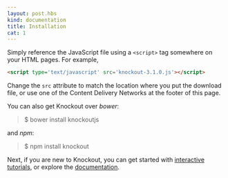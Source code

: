 ```yaml
---
layout: post.hbs
kind: documentation
title: Installation
cat: 1
---
```


Simply reference the JavaScript file using a `<script>` tag somewhere on your HTML pages. For example,

```html
<script type='text/javascript' src='knockout-3.1.0.js'></script>
```

Change the `src` attribute to match the location where you put
the download file, or use one of the Content Delivery Networks at
the footer of this page.

You can also get Knockout over *bower*:

> $ bower install knockoutjs

and *npm*:

> $ npm install knockout

Next, if you are new to Knockout, you can get started with
[interactive tutorials](http://learn.knockoutjs.com), or explore
 the [documentation](#docs).
